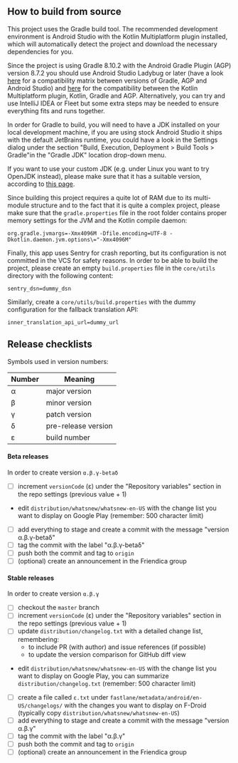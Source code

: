 ## How to build from source

This project uses the Gradle build tool. The recommended development environment is Android Studio
with the Kotlin Multiplatform plugin installed, which will automatically detect the project and
download the necessary dependencies for you.

Since the project is using Gradle 8.10.2 with the Android Gradle Plugin (AGP) version 8.7.2 you
should use Android Studio Ladybug or later (have a
look [here](https://developer.android.com/build/releases/gradle-plugin?hl=en#android_gradle_plugin_and_android_studio_compatibility)
for a compatibility matrix between versions of Gradle, AGP and Android Studio)
and [here](https://kotlinlang.org/docs/multiplatform-compatibility-guide.html) for the
compatibility between the Kotlin Multiplatform plugin, Kotlin, Gradle and AGP.
Alternatively, you can try and use IntelliJ IDEA or Fleet but some extra steps may be needed to
ensure everything fits and runs together.

In order for Gradle to build, you will need to have a JDK installed on your local development
machine, if you are using stock Android Studio it ships with the default JetBrains runtime, you
could have a look in the Settings dialog under the section "Build, Execution, Deployment > Build
Tools > Gradle"in the "Gradle JDK" location drop-down menu.

If you want to use your custom JDK (e.g. under Linux you want to try OpenJDK instead), please make
sure that it has a suitable version, according
to [this page](https://docs.gradle.org/current/userguide/compatibility.html).

Since building this project requires a quite lot of RAM due to its multi-module structure
and to the fact that it is quite a complex project, please make sure that the `gradle.properties`
file in the root folder contains proper memory settings for the JVM and the Kotlin compile daemon:

```properties
org.gradle.jvmargs=-Xmx4096M -Dfile.encoding=UTF-8 -Dkotlin.daemon.jvm.options\="-Xmx4096M"
```

Finally, this app uses Sentry for crash reporting, but its configuration is not committed in the
VCS for safety reasons. In order to be able to build the project, please create an
empty `build.properties` file in the `core/utils` directory with the following content:

```properties
sentry_dsn=dummy_dsn
```

Similarly, create a `core/utils/build.properties` with the dummy configuration for the fallback
translation API:
```properties
inner_translation_api_url=dummy_url
```

## Release checklists

Symbols used in version numbers:

| Number | Meaning             |
|--------|---------------------|
| α      | major version       |
| β      | minor version       |
| γ      | patch version       |
| δ      | pre-release version |
| ε      | build number        |

#### Beta releases

In order to create version `α.β.γ-betaδ`

- [ ] increment `versionCode` (ε) under the "Repository variables" section in the repo settings
  (previous value + 1)
- edit `distribution/whatsnew/whatsnew-en-US` with the change list you want to display on
  Google Play (remember: 500 character limit)
- [ ] add everything to stage and create a commit with the message "version α.β.γ-betaδ"
- [ ] tag the commit with the label "α.β.γ-betaδ"
- [ ] push both the commit and tag to `origin`
- [ ] (optional) create an announcement in the Friendica group

#### Stable releases

In order to create version `α.β.γ`

- [ ] checkout the `master` branch
- [ ] increment `versionCode` (ε) under the "Repository variables" section in the repo settings
  (previous value + 1)
- [ ] update `distribution/changelog.txt` with a detailed change list, remembering:
  - to include PR (with author) and issue references (if possible)
  - to update the version comparison for GitHub diff view
- edit `distribution/whatsnew/whatsnew-en-US` with the change list you want to display on
  Google Play, you can summarize `distribution/changelog.txt` (remember: 500 character limit)
- [ ] create a file called `ε.txt` under `fastlane/metadata/android/en-US/changelogs/` with the
  changes you want to display on F-Droid (typically copy `distribution/whatsnew/whatsnew-en-US`)
- [ ] add everything to stage and create a commit with the message "version α.β.γ"
- [ ] tag the commit with the label "α.β.γ"
- [ ] push both the commit and tag to `origin`
- [ ] (optional) create an announcement in the Friendica group
